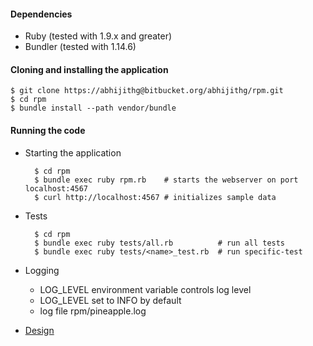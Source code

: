 #### Dependencies

* Ruby (tested with 1.9.x and greater)
* Bundler (tested with 1.14.6)

#### Cloning and installing the application

	$ git clone https://abhijithg@bitbucket.org/abhijithg/rpm.git
	$ cd rpm
	$ bundle install --path vendor/bundle

#### Running the code

* Starting the application

		$ cd rpm
		$ bundle exec ruby rpm.rb    # starts the webserver on port localhost:4567
		$ curl http://localhost:4567 # initializes sample data

* Tests

		$ cd rpm
		$ bundle exec ruby tests/all.rb          # run all tests
		$ bundle exec ruby tests/<name>_test.rb  # run specific-test


* Logging

	* LOG_LEVEL environment variable controls log level
	* LOG_LEVEL set to INFO by default
	* log file rpm/pineapple.log

* [Design](doc/design.md)
